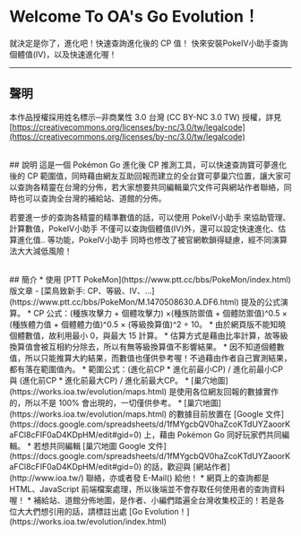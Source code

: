 # Welcome To OA's Go Evolution！
就決定是你了，進化吧！快速查詢進化後的 CP 值！ 快來安裝PokeIV小助手查詢個體值(IV)，以及快速進化喔！

---
## 聲明
本作品授權採用姓名標示─非商業性 3.0 台灣 (CC BY-NC 3.0 TW) 授權，詳見 [https://creativecommons.org/licenses/by-nc/3.0/tw/legalcode](https://creativecommons.org/licenses/by-nc/3.0/tw/legalcode)

<br/>
## 說明
這是一個 Pokémon Go 進化後 CP 推測工具，可以快速查詢寶可夢進化後的 CP 範圍值，同時藉由網友互助回報而建立的全台寶可夢巢穴位置，讓大家可以查詢各精靈在台灣的分佈，若大家想要共同編輯巢穴文件可與網站作者聯絡，同時也可以查詢全台灣的補給站、道館的分佈。

若要進一步的查詢各精靈的精準數值的話，可以使用 PokeIV小助手 來協助管理、計算數值，PokeIV小助手 不僅可以查詢個體值(IV)外，還可以設定快速進化、估算進化值.. 等功能，PokeIV小助手 同時也修改了被官網軟鎖得疑慮，經不同演算法大大減低風險！

<br/>
## 簡介
* 使用 [PTT PokeMon](https://www.ptt.cc/bbs/PokeMon/index.html) 版文章 - [菜鳥致新手: CP、等級、IV、...](https://www.ptt.cc/bbs/PokeMon/M.1470508630.A.DF6.html) 提及的公式演算。
* CP 公式：(種族攻擊力 + 個體攻擊力) ×(種族防禦值 + 個體防禦值)^0.5 × (種族體力值 + 個體體力值)^0.5 × (等級換算值)^2 ÷ 10。
* 由於網頁版不能知曉個體數值，故利用最小 0，與最大 15 計算。
* 估算方式是藉由比率計算，故等級換算值會被互相約分除去，所以有無等級換算值不影響結果。
* 因不知道個體數值，所以只能推算大約結果，而數值也僅供參考喔！不過藉由作者自己實測結果，都有落在範圍值內。
* 範圍公式：(進化前CP * 進化前最小CP) / 進化前最小CP 與 (進化前CP * 進化前最大CP) / 進化前最大CP。
* [巢穴地圖](https://works.ioa.tw/evolution/maps.html) 是使用各位網友回報的數據實作的，所以不是 100% 會出現的，一切僅供參考。
* [巢穴地圖](https://works.ioa.tw/evolution/maps.html) 的數據目前放置在 [Google 文件](https://docs.google.com/spreadsheets/d/1fMYgcbQV0haZcoKTdUYZaoorKaFCl8cFIF0aD4KDpHM/edit#gid=0) 上，藉由 Pokémon Go 同好玩家們共同編輯。
* 若想共同編輯 [巢穴地圖 Google 文件](https://docs.google.com/spreadsheets/d/1fMYgcbQV0haZcoKTdUYZaoorKaFCl8cFIF0aD4KDpHM/edit#gid=0) 的話，歡迎與 [網站作者](http://www.ioa.tw/) 聯絡，亦或者發 E-Mail(<comdan66@gmail.com>) 給他！
* 網頁上的查詢都是 HTML、JavaScript 前端檔案處理，所以後端並不會存取任何使用者的查詢資料喔！
* 補給站、道館分佈地圖，是作者、小編們踏遍全台灣收集校正的！若是各位大大們想引用的話，請標註出處 [Go Evolution！](https://works.ioa.tw/evolution/index.html)


